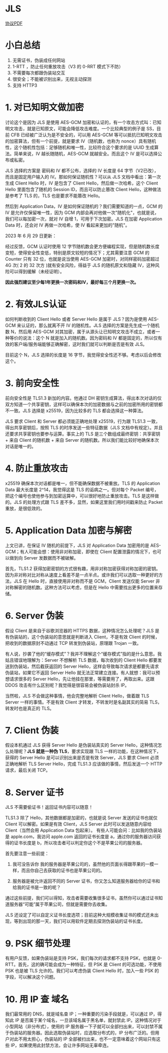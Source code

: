 # JLS

[协议PDF](https://github.com/JimmyHuang454/JLS/blob/master/pdf/thuthesis-example.pdf)

# 小白总结
1. 无需证书，伪装成任何网站
2. 1-RTT ，防止任何重放攻击（V3 的 0-RRT 模式下不防）
3. 不需要每次都跟伪装站交互
4. 很安全；不能被识别出来，无视主动探测
5. 支持 HTTP3

# 1. 对已知明文做加密
讨论这个是因为 JLS 是使用 AES-GCM 加密和认证的，有一个攻击方式叫：已知明文攻击，就是已知原文，可能会降低攻击难度。一个比较典型的例子是 SS，目前 CFB 已经被广泛认为是不安全的，可以用 AES-GCM 等可以抵抗已知明文攻击的加密算法，但有一个前提，就是要求 IV（随机数，也称为 nonce）具有随机性，这个随机性包括：足够随机和唯一性，比较符合这个要求的是 UUID 生成算法。简单来说，IV 越长随随机，AES-GCM 就越安全。而且这个 IV 是可以选择公布或私密。

JLS 选择的方案是 密码和 IV 都不公布，选择的 IV 长度是 64 字节（V2已改），而且是固定用户输入的 IV。那如何保证随机性？可以从 JLS 文档中看出：第一次生成 Client Hello 时，IV 是包含了 Client Hello，然后做一次哈希，这个 Client Hello 里面包含了随机的 Session ID，而且可以防止篡改 Client Hello，这种做法是参考了 TLS 的，TLS 也是要求不能篡改 Hello。

然后到 Application Data，IV 是如何保证随机的？我们需要知道的一点，GCM 的 IV 是允许仅保留唯一性，因为 GCM 内部会再对他做一次"随机化"，也就是说，我们可以每加密一次，就对 IV 自增 1，可用于下次加密。JLS 在加密 Application Data 时，还会对 IV 再做一次哈希，使 IV 看起来更加的"随机"。

2023 年 6 月 29 日更新：

经过反馈，GCM 认证时使用 12 字节随机数会更方便编程实现，但是随机数长度变短，使得安全性变低，特别是原文较短的情况下；尤其需要注意 GCM 的 Counter 只有 32 位，也就是说当使用 AES-GCM 加密时，对同样密码加密超过 4G 次( 2 的 32 次方 )就有安全风险，得益于 JLS 的随机原文和隐藏 IV，这种风险可以得到缓解（未经证明）。

**因此强烈建议至少每1年更换一次密码和IV，最好每三个月更换一次。**

<!-- 需要注意的是 TLS 有专门的 AEAD 规定，我们为了方便，选取了以上方案。 -->

# 2. 有效JLS认证
如何判断收到的 Client Hello 或者 Server Hello 是属于 JLS？因为是使用 AES-GCM 来认证的，那么就离不开 IV 的随机性。JLS 选择的方案是先生成一个随机数 N，然后用 AES-GCM 对其加密，属于从源头让已知明文攻击不成立，或者一种等价的说法：这个 N 就是加入的随机数。因为密码和 IV 都是固定的，所以仅有效的客户端/服务端能够正确解密，这时我们就可以判断是否是有效 JLS。

目前这个 N，JLS 选择的长度是 16 字节，我觉得安全性还不够。考虑以后会修改这个。

# 3. 前向安全性
前向安全性是 TLS1.3 新加的内容。他通过 DH 密钥生成算法，得出本次对话的仅双方知道一个共享密钥，这样可以确保本次的加密数据与之前的加密所用的密钥都不一致。JLS 选择是 x25519，因为比较多的 TLS 都会选择这一种算法。

JLS 要求 Client 和 Server 都必须能正确地处理 x25519，行为跟 TLS1.3 一致，得出共享密钥后，按照 TLS 的时序发送一些特征数据（JLS 文档中有规定）。并且还要求共享密钥也要参与运算。事实上的 TLS 是三个数组成最终密钥：共享密钥 + 来自 Client 的随机数 + 来自 Server 的随机数。所以我们能比较好地确保本次对话是唯一的。

# 4. 防止重放攻击
x25519 确保本次对话都是唯一，但不能确保数据不被重放。TLS 的 Application Data 最大长度是 2^14，我觉得这是 TLS 的诟病之一。但对每个 Packet 编号，把这个编号也使他参与到加密运算中，可以很好地防止重放攻击。TLS 是这样做的。JLS 的处理方式跟 TLS 差不多，显然，如果这里我们用时间戳来防止 Packet 重放，是很低效的。

# 5. Application Data 加密与解密

上文已讲，在保证 IV 随机的前提下，JLS 对 Application Data 加密用的是 AES-GCM；有人可能会想：使用非对称加密，即使在 Client 配置泄露的情况下，也可以做到向 Server 发数据而不被破解。

首先，TLS1.2 获得加密密钥的方式很有趣，用非对称加密获得对称加密的密钥。因为非对称对比对称从速度上看差不是一点半点。或许我们可以选取一种更好的方法，JLS 在 Hello 时，直接使用非对称而不是 GCM，Client 发送仅能 Server 非对称解密的随机数。这种方法可以考虑，但是在 Hello 中需要找出更多的位置来存储。

# 6. Server 伪装

假设 Client 是来自于谷歌浏览器的 HTTPS 数据，这种情况怎么处理呢？JLS 是有伪装站的，这个伪装站的意思就是判断进入 Client，不是有效 Client 的时候，把收到的数据原封不动通过 TCP 转发到伪装站，原理跟 Trojan 一致。

有人说，抄袭了他的“缓存模式”？我并不理解这个“缓存模式”指的是什么意思。我姑且错误地理解为：Server 不想解析 TLS 数据，每次收到的 Client Hello 都要发送到伪装站，然后截获返回的 Server Hello，这样会导致每次请求是都要先请求伪装站，如果它不返回 Server Hello 就无法正常建立连接。有人就想：我可以预想请求很多的 Server Hello，先让他挂在那里，等需要用了，再取出来。这跟 DDOS 攻击有什么区别呢？我觉得是很容易会被伪装站封杀 IP。

当然啦，JLS 不会做这种事情，他会完整地解析 Client Hello，做着跟 TLS Server 一样的事情。不是有效 Client 才转发，不转发时是名副其实的简易 TLS，转发时也是真正的 TLS。

# 7. Client 伪装
假设本机通过 JLS 获得 Server Hello 是伪装站真实的 Server Hello，这种情况怎么处理呢？**JLS 就是一种伪 TLS**，要求实现跟 TLS 一样的功能，在这种情况下，获得的 Server Hello 是可以识别出来是否是有效 Server，JLS 要求 Client 必须正确地解析 TLS Server Hello，完成 TLS1.3 应该做的事情，然后发送一个 HTTP 请求，最后关闭 TCP。

# 8. Server 证书
JLS 不需要偷证书！返回证书内容可以随意！

TLS1.3 除了 Hello，其他数据都是加密的，也就是说 Server 发送的证书也就仅 Client 可以解密。如果是有效 Client，JLS Server 此时可以发送随意内容给 Client（当然会用 Application Data 包起来）。 有些人可能会问：比如我的伪装站是 apple.com，我访问 apple.com 返回的证书长度是 a，通过你的服务器访问获得的证书长度是 b，所以攻击者可以判定你这个不是苹果公司的服务器。

首先要注意一些前提：

1. 我可没告诉你 我的服务器是苹果公司的，虽然他的页面长得跟苹果的一模一样，而且你自己去获取的证书也是苹果公司的。

2. 服务器是被允许返回不同的 Server 证书，你又怎么知道服务器给你的证书和给我的证书是一致的呢？

通过这些前提，我们可以得知，攻击者需要收集很多证书，虽然你可以通过证书知道服务器“可能”属于苹果公司，但就是需要你去收集。

JLS 还设定了可以自定义证书长度选项；目前这种大规模收集证书的模式还未出现，等到出现的那一天，我们可以用软件定期去探测伪装站的证书长度。

# 9. PSK 细节处理

有用户反馈，如果伪装站是支持 PSK，我们每次的请求都不支持 PSK，也就是 0-RTT。首先，这的确可能会成为一种特征，但 PSK 是 Client 的可选功能，不使用 PSK 也是被 TLS 允许的。我们可以考虑伪装 Client Hello 时，加入一些 PSK 的字段，可以解决这个问题。

# 10. 用 IP 查 域名

我们最常用的 DNS，就是域名查 IP；一种重要的污染手段就是，可以通过 IP，得知此 IP 是否属于某个域名，一旦该域名属于黑名单，就封禁此 IP。这种情况对于小型网站（非分布式），使用的 IP 服务器一下子就可以全部扫出来，可以封禁不属于伪装站的服务器。因此选取伪装站时，应选取分布式的，IP 分布广泛的。但用户对此不用太担心，伪装站的 IP 全部被扫出来，也不一定意味着这个网站只有这些 IP，如果使用此封禁方法，会让许多网站无辜牵连。
